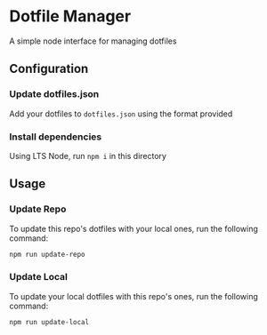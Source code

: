# Dotfile Manager

A simple node interface for managing dotfiles

## Configuration

### Update dotfiles.json

Add your dotfiles to `dotfiles.json` using the format provided

### Install dependencies

Using LTS Node, run `npm i` in this directory

## Usage

### Update Repo

To update this repo's dotfiles with your local ones, run the following command:

```sh
npm run update-repo
```

### Update Local

To update your local dotfiles with this repo's ones, run the following command:

```sh
npm run update-local
```
